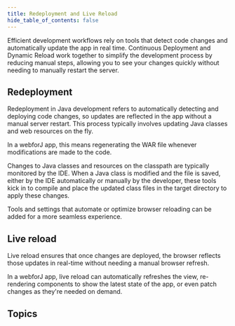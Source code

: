 ```yaml
---
title: Redeployment and Live Reload
hide_table_of_contents: false
---
```


Efficient development workflows rely on tools that detect code changes and automatically update the app in real time. Continuous Deployment and Dynamic Reload work together to simplify the development process by reducing manual steps, allowing you to see your changes quickly without needing to manually restart the server.

## Redeployment

Redeployment in Java development refers to automatically detecting and deploying code changes, so updates are reflected in the app without a manual server restart. This process typically involves updating Java classes and web resources on the fly. 

In a webforJ app, this means regenerating the WAR file whenever modifications are made to the code.

Changes to Java classes and resources on the classpath are typically monitored by the IDE. When a Java class is modified and the file is saved, either by the IDE automatically or manually by the developer, these tools kick in to compile and place the updated class files in the target directory to apply these changes.

Tools and settings that automate or optimize browser reloading can be added for a more seamless experience.

## Live reload

Live reload ensures that once changes are deployed, the browser reflects those updates in real-time without needing a manual browser refresh. 

In a webforJ app, live reload can automatically refreshes the view, re-rendering components to show the latest state of the app, or even patch changes as they're needed on demand.

## Topics

<DocCardList className="topics-section" />